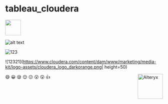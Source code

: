 # tableau_cloudera

<img src="https://www.cloudera.com/content/dam/www/marketing/media-kit/logo-assets/cloudera_logo_darkorange.png" height="50">








![alt text](https://www.absentdata.com/wp-content/uploads/2018/01/Tableau-logo.jpg )

![123](123123213https://www.cloudera.com/content/dam/www/marketing/media-kit/logo-assets/cloudera_logo_darkorange.png )

![12321](https://www.cloudera.com/content/dam/www/marketing/media-kit/logo-assets/cloudera_logo_darkorange.png| height=50)


<img align="right" src="https://www.cloudera.com/content/dam/www/marketing/media-kit/logo-assets/cloudera_logo_darkorange.png"  height="80" alt="Alteryx">

:smile: :grinning: :sleepy: :relieved: :confused: :open_mouth: :astonished: :thumbsup:
